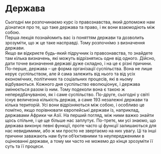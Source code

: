# Держава

Сьогодні ми розпочинаємо курс із правознавства, який допоможе нам дізнатися про
те, що таке держава та право, і як вони взаємодіють між собою.      
Перша лекція познайомить вас із поняттям держави та дозволить зрозуміти, що ж це
таке насправді. Тому розпочнімо з визначення держави.       
Якщо ви відкриєте будь-який підручник із правознавства, то знайдете там кілька
визначень, які можуть відрізнятись одне від одного. Дійсно, дати точне визначення державі
дуже складно, і на це є різні причини. По-перше, держава – це форма організації
суспільства. Вона не лише керує суспільством, але й сама залежить від нього та від усіх
економічних, політичних та соціальних процесів, які в ньому відбуваються. Кожного дня
суспільство еволюціонує, і держава змінюється разом із ним. Тому подеколи вона є такою ж
непередбачуваною, як і саме суспільство. По-друге, сьогодні у світі існує величезна кількість
держав, а саме 193 незалежні держави та кілька територій. Усі вони відрізняються між
собою, і особливо це помітно, якщо порівнювати європейські держави із, наприклад,
державами Африки чи Азії. На перший погляд, між ними важко знайти щось спільне, і це ще
більше нас заплутує. По-третє, ми усі знаємо, що держава виконує певні функції, проте часто
ці функції залишаються для нас невидимими, або ж ми просто не звертаємо на них увагу. Ці
та інші причини заважають нам бути об’єктивними та неупередженими в оцінюванні
держави, а тому ми часто не можемо до кінця зрозуміти її суть та її процеси.
